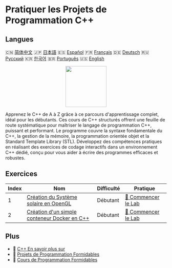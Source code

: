 # Pratiquer les Projets de Programmation C++

## Langues

🇨🇳 [简体中文](README_zh.md) 🇯🇵 [日本語](README_ja.md) 🇪🇸 [Español](README_es.md) 🇫🇷 [Français](README_fr.md) 🇩🇪 [Deutsch](README_de.md) 🇷🇺 [Русский](README_ru.md) 🇰🇷 [한국어](README_ko.md) 🇧🇷 [Português](README_pt.md) 🇺🇸 [English](README.md) 

<div align="center">
<img width="128px" src="https://file.labex.io/path/kjx58efaCNu0.png">
</div>

Apprenez le C++ de A à Z grâce à ce parcours d'apprentissage complet, idéal pour les débutants. Ces cours de C++ structurés offrent une feuille de route systématique pour maîtriser le langage de programmation C++, puissant et performant. Le programme couvre la syntaxe fondamentale du C++, la gestion de la mémoire, la programmation orientée objet et la Standard Template Library (STL). Développez des compétences pratiques en réalisant des exercices de codage interactifs dans un environnement C++ dédié, conçu pour vous aider à écrire des programmes efficaces et robustes.

## Exercices

|   Index | Nom                                                                                                                           | Difficulté   | Pratique                                                                                             |
|---------|-------------------------------------------------------------------------------------------------------------------------------|--------------|------------------------------------------------------------------------------------------------------|
|       1 | [Création du Système solaire en OpenGL](https://labex.io/fr/courses/project-creating-the-solar-system-in-opengl)              | Débutant     | [🚀 Commencer le Lab](https://labex.io/fr/courses/project-creating-the-solar-system-in-opengl)       |
|       2 | [Création d'un simple conteneur Docker en C++](https://labex.io/fr/courses/project-creating-a-simple-docker-container-in-cpp) | Débutant     | [🚀 Commencer le Lab](https://labex.io/fr/courses/project-creating-a-simple-docker-container-in-cpp) |

## Plus

- 🔗 [C++ En savoir plus sur](https://labex.io/fr/skilltrees/cpp)
- 🔗 [Projets de Programmation Formidables](https://github.com/labex-labs/awesome-programming-projects)
- 🔗 [Cours de Programmation Formidables](https://github.com/labex-labs/awesome-programming-courses)

